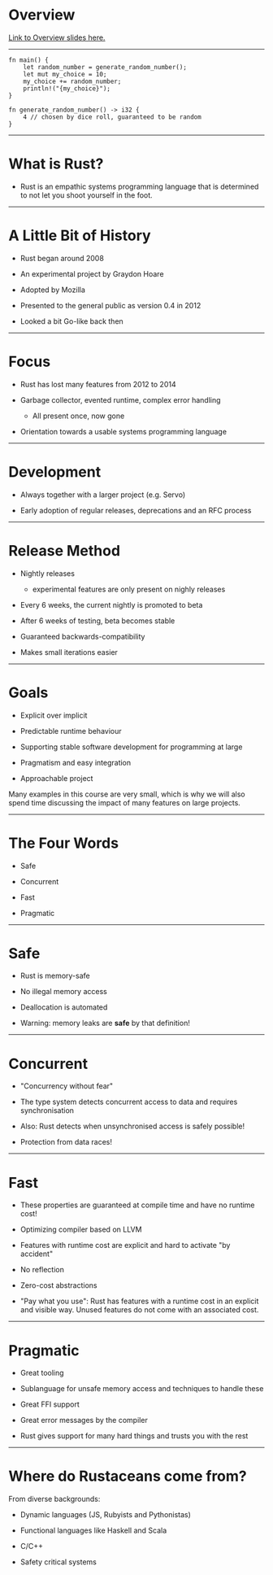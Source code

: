 # Overview

[Link to Overview slides here.](./overview-slides.html)

<!-- backgroundImage: FerrousSystems.svg -->
<!-- paginate: true -->
<style>
img[alt~="center"] {
  display: block;
  margin: 0 auto;
}
.columns {
    display: grid;
    grid-template-columns: repeat(2, minmax(0, 1fr));
    gap: 1rem;
}
</style>

---
```rust,editable
fn main() {
    let random_number = generate_random_number();
    let mut my_choice = 10;
    my_choice += random_number;
    println!("{my_choice}");
}

fn generate_random_number() -> i32 {
    4 // chosen by dice roll, guaranteed to be random
}
```

---
What is Rust?
=============

- Rust is an empathic systems programming language that is determined to not let you shoot yourself in the foot.


---

A Little Bit of History
=======================

-   Rust began around 2008

-   An experimental project by Graydon Hoare

-   Adopted by Mozilla

-   Presented to the general public as version 0.4 in 2012

-   Looked a bit Go-like back then


---

Focus
=====

-   Rust has lost many features from 2012 to 2014

-   Garbage collector, evented runtime, complex error handling

    -   All present once, now gone

-   Orientation towards a usable systems programming language


---

Development
===========

-   Always together with a larger project (e.g. Servo)

-   Early adoption of regular releases, deprecations and an RFC process


---

Release Method
==============

-   Nightly releases

    -   experimental features are only present on nighly releases

-   Every 6 weeks, the current nightly is promoted to beta

-   After 6 weeks of testing, beta becomes stable

-   Guaranteed backwards-compatibility

-   Makes small iterations easier


---

Goals
=====

-   Explicit over implicit

-   Predictable runtime behaviour

-   Supporting stable software development for programming at large

-   Pragmatism and easy integration

-   Approachable project

Many examples in this course are very small, which is why we will also
spend time discussing the impact of many features on large projects.


---

The Four Words
===============

-   Safe

-   Concurrent

-   Fast

-   Pragmatic


---

Safe
====

-   Rust is memory-safe

-   No illegal memory access

-   Deallocation is automated

-   Warning: memory leaks are **safe** by that definition!


---

Concurrent
==========

-   "Concurrency without fear"

-   The type system detects concurrent access to data and requires
    synchronisation

-   Also: Rust detects when unsynchronised access is safely possible!

-   Protection from data races!


---

Fast
====

-   These properties are guaranteed at compile time and have no runtime
    cost!

-   Optimizing compiler based on LLVM

-   Features with runtime cost are explicit and hard to activate "by
    accident"

-   No reflection

-   Zero-cost abstractions

-   "Pay what you use": Rust has features with a runtime cost in an
    explicit and visible way. Unused features do not come with an
    associated cost.


---

Pragmatic
=========

-   Great tooling

-   Sublanguage for unsafe memory access and techniques to handle these

-   Great FFI support

-   Great error messages by the compiler

-   Rust gives support for many hard things and trusts you with the rest


---

Where do Rustaceans come from?
==============================

From diverse backgrounds:

-   Dynamic languages (JS, Rubyists and Pythonistas)

-   Functional languages like Haskell and Scala

-   C/C++

- Safety critical systems
